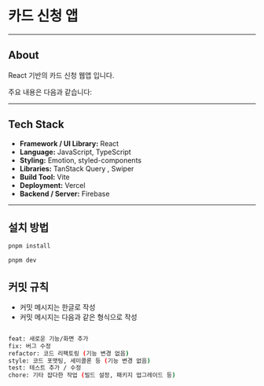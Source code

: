 # 카드 신청 앱

---

## About

React 기반의 카드 신청 웹앱 입니다.

주요 내용은 다음과 같습니다:

---

## Tech Stack

- **Framework / UI Library:** React
- **Language:** JavaScript, TypeScript
- **Styling:** Emotion, styled-components
- **Libraries:** TanStack Query , Swiper
- **Build Tool:** Vite
- **Deployment:** Vercel
- **Backend / Server:** Firebase

---

## 설치 방법

```bash
pnpm install
```

```bash
pnpm dev
```

## 커밋 규칙

- 커밋 메시지는 한글로 작성
- 커밋 메시지는 다음과 같은 형식으로 작성

```bash

feat: 새로운 기능/화면 추가
fix: 버그 수정
refactor: 코드 리팩토링 (기능 변경 없음)
style: 코드 포맷팅, 세미콜론 등 (기능 변경 없음)
test: 테스트 추가 / 수정
chore: 기타 잡다한 작업 (빌드 설정, 패키지 업그레이드 등)
```
